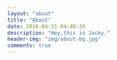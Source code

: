```yaml
---
layout: "about"
title: "About"
date: 2016-04-21 04:48:33
description: "Hey,this is Jacky."
header-img: "img/about-bg.jpg"
comments: true
---
```

